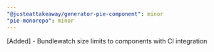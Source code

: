 ```yaml
---
"@justeattakeaway/generator-pie-component": minor
"pie-monorepo": minor
---
```


[Added] - Bundlewatch size limits to components with CI integration
